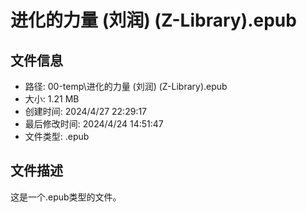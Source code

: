 ﻿# 进化的力量 (刘润) (Z-Library).epub

## 文件信息
- 路径: 00-temp\进化的力量 (刘润) (Z-Library).epub
- 大小: 1.21 MB
- 创建时间: 2024/4/27 22:29:17
- 最后修改时间: 2024/4/24 14:51:47
- 文件类型: .epub

## 文件描述
这是一个.epub类型的文件。

